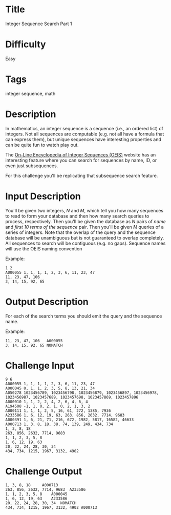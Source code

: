 # Title

Integer Sequence Search Part 1

# Difficulty

Easy

# Tags

integer sequence, math

# Description

In mathematics, an integer sequence is a sequence (i.e., an ordered list) of integers. Not all sequences are computable (e.g. not all have a formula that can express them), but unique sequences have interesting properties and can be quite fun to watch play out. 

The [On-Line Encyclopedia of Integer Sequences (OEIS)](https://oeis.org/) website has an interesting feature where you can search for sequences by name, ID, or even just subsequences. 

For this challenge you'll be replicating that subsequence search feature. 

# Input Description

You'll be given two integers, *N* and *M*, which tell you how many sequences to read to form your database and then how many search queries to process, respectively. Then you'll be given the database as *N* pairs of *name* and *first 10 terms of the sequence* pair. Then you'll be given *M* queries of a series of integers. Note that the overlap of the query and the sequence database will be unambiguous but is not guaranteed to overlap completely. All sequences to search will be contiguous (e.g. no gaps). Sequence names will use the OEIS naming convention

Example:

	1 2
	A000055	1, 1, 1, 1, 2, 3, 6, 11, 23, 47
	11, 23, 47, 106
	3, 14, 15, 92, 65

# Output Description

For each of the search terms you should emit the query and the sequence name. 

Example:

	11, 23, 47, 106   A000055
	3, 14, 15, 92, 65 NOMATCH

# Challenge Input

	9 6
	A000055	1, 1, 1, 1, 2, 3, 6, 11, 23, 47
	A000045	0, 1, 1, 2, 3, 5, 8, 13, 21, 34
	A050278	1023456789, 1023456798, 1023456879, 1023456897, 1023456978, 1023456987, 1023457689, 1023457698, 1023457869, 1023457896
	A000010	1, 1, 2, 2, 4, 2, 6, 4, 6, 4
	A194508	-1, 1, 0, 2, 1, 0, 2, 1, 3, 2
	A000111	1, 1, 1, 2, 5, 16, 61, 272, 1385, 7936
	A233586	1, 6, 12, 19, 63, 263, 856, 2632, 7714, 9683
	A000391	1, 6, 21, 71, 216, 672, 1982, 5817, 16582, 46633
	A000713	1, 3, 8, 18, 38, 74, 139, 249, 434, 734
	1, 3, 8, 18
	263, 856, 2632, 7714, 9683
	1, 1, 2, 3, 5, 8
	1, 6, 12, 19, 63
	20, 22, 24, 28, 30, 34
	434, 734, 1215, 1967, 3132, 4902

# Challenge Output

	1, 3, 8, 18		A000713
	263, 856, 2632, 7714, 9683 	A233586
	1, 1, 2, 3, 5, 8	A000045
	1, 6, 12, 19, 63	A233586
	20, 22, 24, 28, 30, 34	NOMATCH
	434, 734, 1215, 1967, 3132, 4902 A000713